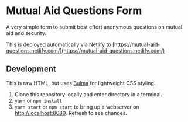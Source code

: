 # Mutual Aid Questions Form

A very simple form to submit best effort anonymous questions on mutual aid and security.

This is deployed automatically via Netlify to [https://mutual-aid-questions.netlify.com/](https://mutual-aid-questions.netlify.com/)

## Development

This is raw HTML, but uses [Bulma](https://bulma.io/) for lightweight CSS styling.

1. Clone this repository locally and enter directory in a terminal.
2. `yarn` or `npm install`
3. `yarn start` or `npm start` to bring up a webserver on [http://localhost:8080](http://localhost:8080). Refresh to see changes.
